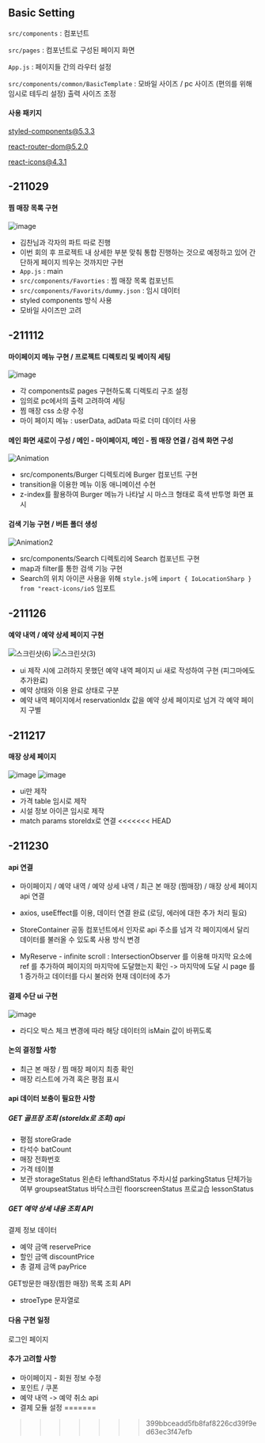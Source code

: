 ## Basic Setting
`src/components` : 컴포넌트 

`src/pages` : 컴포넌트로 구성된 페이지 화면  

`App.js` : 페이지들 간의 라우터 설정

`src/components/common/BasicTemplate` : 모바일 사이즈 / pc 사이즈 (편의를 위해 임시로 테두리 설정) 출력 사이즈 조정

#### 사용 패키지
styled-components@5.3.3

react-router-dom@5.2.0

react-icons@4.3.1

## -211029
#### 찜 매장 목록 구현
![image](https://user-images.githubusercontent.com/73420533/141108312-00748787-e922-44c7-a19e-f85b64a8b4d2.png)

- 김찬님과 각자의 파트 따로 진행
- 이번 회의 후 프로젝트 내 상세한 부분 맞춰 통합 진행하는 것으로 예정하고 있어 간단하게 페이지 띄우는 것까지만 구현
- `App.js` : main
- `src/components/Favorties` : 찜 매장 목록 컴포넌트
- `src/components/Favorits/dummy.json` : 임시 데이터 
- styled components 방식 사용
- 모바일 사이즈만 고려

## -211112
#### 마이페이지 메뉴 구현 / 프로젝트 디렉토리 및 베이직 세팅
![image](https://user-images.githubusercontent.com/73420533/141107893-6d59e20d-1e96-4ed1-afb0-29db3db88a96.png)

- 각 components로 pages 구현하도록 디렉토리 구조 설정
- 임의로 pc에서의 출력 고려하여 세팅
- 찜 매장 css 소량 수정
- 마이 페이지 메뉴 : userData, adData 따로 더미 데이터 사용

#### 메인 화면 새로이 구성 / 메인 - 마이페이지, 메인 - 찜 매장 연결 / 검색 화면 구성
![Animation](https://user-images.githubusercontent.com/66289619/141231899-45c1169f-3fe3-4aec-95af-4a1db0c3e443.gif)

- src/components/Burger 디렉토리에 Burger 컴포넌트 구현
- transition을 이용한 메뉴 이동 애니메이션 수현
- z-index를 활용하여 Burger 메뉴가 나타날 시 마스크 형태로 흑색 반투명 화면 표시

#### 검색 기능 구현 / 버튼 폴더 생성
![Animation2](https://user-images.githubusercontent.com/66289619/141231907-38c0710a-e83b-43ed-89d3-a2158026b4b1.gif)

- src/components/Search 디렉토리에 Search 컴포넌트 구현
- map과 filter를 통한 검색 기능 구현
- Search의 위치 아이콘 사용을 위해 `style.js`에 `import { IoLocationSharp } from "react-icons/io5` 임포트

## -211126
#### 예약 내역 / 예약 상세 페이지 구현
![스크린샷(6)](https://user-images.githubusercontent.com/73420533/143240487-9903bcdd-456f-4fed-9fc5-5f911b5385c5.png)
![스크린샷(3)](https://user-images.githubusercontent.com/73420533/143240500-902f84cf-b970-4ce4-a44d-24b1ffb3632e.png)

- ui 제작 시에 고려하지 못했던 예약 내역 페이지 ui 새로 작성하여 구현 (피그마에도 추가완료)
- 예약 상태와 이용 완료 상태로 구분
- 예약 내역 페이지에서 reservationIdx 값을 예약 상세 페이지로 넘겨 각 예약 페이지 구별

## -211217
#### 매장 상세 페이지 
![image](https://user-images.githubusercontent.com/73420533/146386518-e6bfc6ca-07d2-473b-82dc-8476c0a9bcdb.png)
![image](https://user-images.githubusercontent.com/73420533/146386577-bd93d9c6-c2c9-458b-b637-866d4b8ca2a9.png)
- ui만 제작
- 가격 table 임시로 제작
- 시설 정보 아이콘 임시로 제작
- match params storeIdx로 연결
<<<<<<< HEAD

## -211230
#### api 연결

- 마이페이지 / 예약 내역 / 예약 상세 내역 / 최근 본 매장 (찜매장) / 매장 상세 페이지 api 연결
- axios, useEffect를 이용, 데이터 연결 완료 (로딩, 에러에 대한 추가 처리 필요)

- StoreContainer 공동 컴포넌트에서 인자로 api 주소를 넘겨 각 페이지에서 달리 데이터를 불러올 수 있도록 사용 방식 변경

- MyReserve - infinite scroll : IntersectionObserver 를 이용해 마지막 요소에 ref 를 추가하여 페이지의 마지막에 도달했는지 확인 -> 마지막에 도달 시 page 를 1 증가하고 데이터를 다시 불러와 현재 데이터에 추가


#### 결제 수단 ui 구현
![image](https://user-images.githubusercontent.com/73420533/147684934-ee7e9685-838b-4bed-ace5-63cad5968128.png)
- 라디오 박스 체크 변경에 따라 해당 데이터의 isMain 값이 바뀌도록


#### 논의 결정할 사항
- 최근 본 매장 / 찜 매장 페이지 최종 확인
- 매장 리스트에 가격 혹은 평점 표시


#### api 데이터 보충이 필요한 사항
##### GET 골프장 조회 (storeIdx로 조회) api
- 평점 storeGrade
- 타석수 batCount
- 매장 전화번호
- 가격 테이블
- 보관 storageStatus 왼손타 lefthandStatus 주차시설 parkingStatus 단체가능여부 groupseatStatus 바닥스크린 floorscreenStatus 프로교습 lessonStatus

##### GET 예약 상세 내용 조회 API

결제 정보 데이터 
- 예약 금액 reservePrice
- 할인 금액 discountPrice
- 총 결제 금액 payPrice

GET방문한 매장(찜한 매장) 목록 조회 API
- stroeType 문자열로 

#### 다음 구현 일정
로그인 페이지 

#### 추가 고려할 사항
- 마이페이지 - 회원 정보 수정
- 포인트 / 쿠폰 
- 예약 내역 -> 예약 취소 api
- 결제 모듈 설정
=======
>>>>>>> 399bbceadd5fb8faf8226cd39f9ed63ec3f47efb

